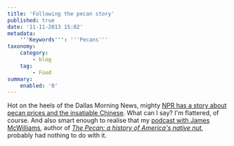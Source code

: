 ```yaml
---
title: 'Following the pecan story'
published: true
date: '11-11-2013 15:02'
metadata:
    '''Keywords''': '''Pecans'''
taxonomy:
    category:
        - blog
    tag:
        - Food
summary:
    enabled: '0'
---
```


Hot on the heels of the Dallas Morning News, mighty [NPR has a story about pecan prices and the insatiable Chinese](http://www.npr.org/blogs/thesalt/2013/11/08/243975568/the-enigmatic-pecan-why-so-expensive-and-how-to-pronounce-it). What can I say? I'm flattered, of course. And also smart enough to realise that my [podcast with James McWilliams](http://www.eatthispodcast.com/pecans-and-history/), author of [_The Pecan: a history of America's native nut_](http://www.amazon.com/The-Pecan-History-Americas-Native/dp/0292749163/), probably had nothing to do with it.